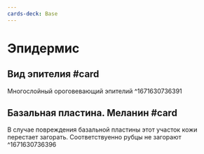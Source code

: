 ```yaml
---
cards-deck: Base
---
```


# Эпидермис 

## Вид эпителия #card 
Многослойный ороговевающий эпителий
^1671630736391

## Базальная пластина. Меланин #card
В случае повреждения базальной пластины этот участок кожи перестает загорать. Соответствуенно рубцы не загорают
^1671630736396
